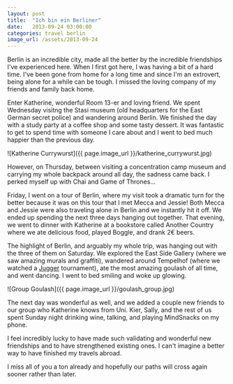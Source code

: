 ```yaml
---
layout: post
title:  "Ich bin ein Berliner"
date:   2013-09-24 03:00:00
categories: travel berlin
image_url: /assets/2013-09-24
---
```


Berlin is an incredible city, made all the better by the incredible friendships I've experienced here. When I first got here, I was having a bit of a hard time. I've been gone from home for a long time and since I'm an extrovert, being alone for a while can be tough. I missed the loving company of my friends and family back home.

Enter Katherine, wonderful Room 13-er and loving friend. We spent Wednesday visitng the Stasi museum (old headquarters for the East German secret police) and wandering around Berlin. We finished the day with a study party at a coffee shop and some tasty dessert. It was fantastic to get to spend time with someone I care about and I went to bed much happier than the previous day.

![Katherine Currywurst]({{ page.image_url }}/katherine_currywurst.jpg)

However, on Thursday, between visiting a concentration camp museum and carrying my whole backpack around all day, the sadness came back. I perked myself up with Chai and Game of Thrones...

Friday, I went on a tour of Berlin, where my visit took a dramatic turn for the better because it was on this tour that I met Mecca and Jessie! Both Mecca and Jessie were also traveling alone in Berlin and we instantly hit it off. We ended up spending the next three days hanging out together. That evening, we went to dinner with Katherine at a bookstore called Another Country where we ate delicious food, played Boggle, and drank 2&euro; beers.

The highlight of Berlin, and arguably my whole trip, was hanging out with the three of them on Saturday. We explored the East Side Gallery (where we saw amazing murals and graffiti), wandered around Tempelhof (where we watched a [Jugger][1] tournament), ate the most amazing goulash of all time, and went dancing. I went to bed smiling and woke up glowing.

![Group Goulash]({{ page.image_url }}/goulash_group.jpg)

The next day was wonderful as well, and we added a couple new friends to our group who Katherine knows from Uni. Kier, Sally, and the rest of us spent Sunday night drinking wine, talking, and playing MindSnacks on my phone.

I feel incredibly lucky to have made such validating and wonderful new friendships and to have strengthened existing ones. I can't imagine a better way to have finished my travels abroad.

I miss all of you a ton already and hopefully our paths will cross again sooner rather than later.

[1]: http://en.wikipedia.org/wiki/Jugger (Jugger on Wikipedia)